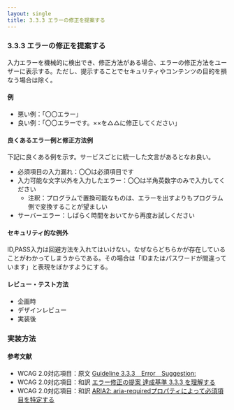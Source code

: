 ```yaml
---
layout: single
title: 3.3.3 エラーの修正を提案する
---
```


### 3.3.3 エラーの修正を提案する

入力エラーを機械的に検出でき、修正方法がある場合、エラーの修正方法をユーザーに表示する。ただし、提示することでセキュリティやコンテンツの目的を損なう場合は除く。

#### 例

- 悪い例：「〇〇エラー」
- 良い例：「〇〇エラーです。××を△△に修正してください」

#### 良くあるエラー例と修正方法例

下記に良くある例を示す。サービスごとに統一した文言があるとなお良い。

- 必須項目の入力漏れ：〇〇は必須項目です
- 入力可能な文字以外を入力したエラー：〇〇は半角英数字のみで入力してください
    - 注釈：プログラムで置換可能なものは、エラーを出すよりもプログラム側で変換することが望ましい
- サーバーエラー：しばらく時間をおいてから再度お試しください


#### セキュリティ的な例外

ID,PASS入力は回避方法を入れてはいけない。なぜならどちらかが存在していることがわかってしまうからである。その場合は「IDまたはパスワードが間違っています」と表現をぼかすようにする。

#### レビュー・テスト方法

- 企画時
- デザインレビュー
- 実装後

### 実装方法

#### 参考文献

- WCAG 2.0対応項目：原文 [Guideline 3.3.3　Error　Suggestion:](https://www.w3.org/TR/UNDERSTANDING-WCAG20/minimize-error-suggestions.html)
- WCAG 2.0対応項目：和訳 [エラー修正の提案 達成基準 3.3.3 を理解する](https://waic.jp/docs/UNDERSTANDING-WCAG20/minimize-error-suggestions.html)
- WCAG 2.0対応項目：和訳 [ARIA2: aria-requiredプロパティによって必須項目を特定する](https://waic.jp/docs/WCAG-TECHS/ARIA2.html)
